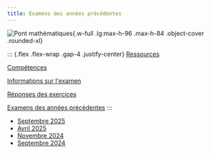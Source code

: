 ```yaml
---
title: Examens des années précédentes
---
```


![Pont mathématiques](/images/PM1C.png){.w-full .lg:max-h-96 .max-h-84 .object-cover .rounded-xl}

::: {.flex .flex-wrap .gap-4 .justify-center}
[Ressources](/PM1C/)

[Compétences](/PM1C/skills)

[Informations sur l'examen](/PM1C/exam)

<a href="/documents/pm1c-answers.pdf" target="_blank">Réponses des exercices</a>

[Examens des années précédentes](/PM1C/past-papers)
:::

- <a href="/documents/pm1c-2025-september.md.pdf" target="_blank">Septembre 2025</a>
- <a href="/documents/pm1c-2025-april.md.pdf" target="_blank">Avril 2025</a>
- <a href="/documents/pm1c-2024-november.md.pdf" target="_blank">Novembre 2024</a>
- <a href="/documents/pm1c-2024-september.md.pdf" target="_blank">Septembre 2024</a>
